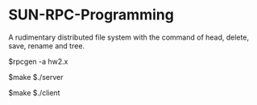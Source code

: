 # SUN-RPC-Programming
A rudimentary distributed file system with the command of head, delete, save, rename and tree.

$rpcgen -a hw2.x

$make
$./server

$make
$./client <server IP address> <command>
